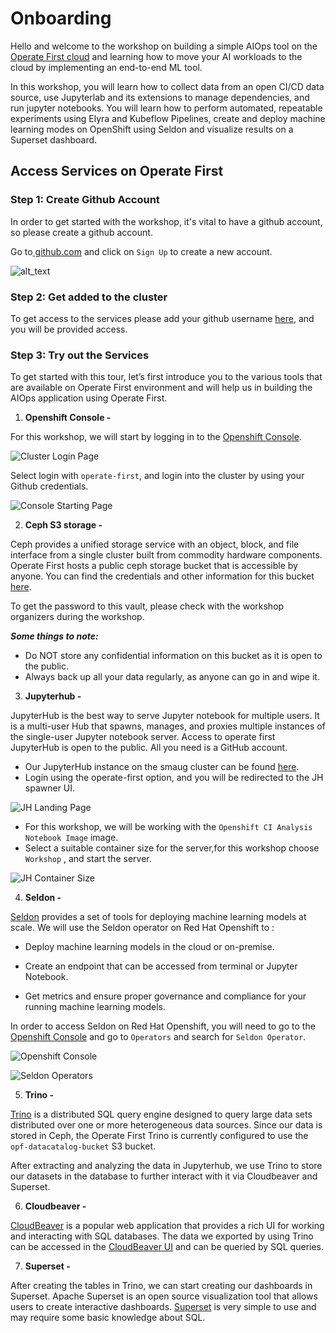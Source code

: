 # Onboarding

Hello and welcome to the workshop on building a simple AIOps tool on the [Operate First cloud](https://www.operate-first.cloud/) and learning how to move your AI workloads to the cloud by implementing an end-to-end ML tool.

In this workshop, you will learn how to collect data from an open CI/CD data source, use Jupyterlab and its extensions to manage dependencies, and run jupyter notebooks. You will learn how to perform automated, repeatable experiments using Elyra and Kubeflow Pipelines, create and deploy machine learning modes on OpenShift using Seldon and visualize results on a Superset dashboard.

## Access Services on Operate First

### Step 1: Create Github Account

In order to get started with the workshop, it's vital to have a github account, so please create a github account.

Go to[ github.com](https://github.com/) and click on `Sign Up` to create a new account.

![alt_text](../assets/images/git-setup-git-account.png "image_tooltip")

### Step 2: Get added to the cluster

To get access to the services please add your github username [here](https://etherpad.opendev.org/p/devconfus_workshop_2022), and you will be provided access.

### Step 3: Try out the Services

To get started with this tour, let’s first introduce you to the various tools that are available on Operate First environment and will help us in building the AIOps application using Operate First.

1. **Openshift Console -**

For this workshop, we will start by logging in to the [Openshift Console](https://console-openshift-console.apps.smaug.na.operate-first.cloud/k8s/ns/aiops-tools-workshop/routes).

![Cluster Login Page](../assets/images/cluster1.png)

Select login with `operate-first`, and login into the cluster by using your Github credentials.

![Console Starting Page](../assets/images/console_starting_page.png)

2. **Ceph S3 storage -**

Ceph provides a unified storage service with an object, block, and file interface from a single cluster built from commodity hardware components. Operate First hosts a public ceph storage bucket that is accessible by anyone. You can find the credentials and other information for this bucket [here](https://vault.bitwarden.com/#/send/8Zb0SZ-JsECGqK7zATBAHA/2BKcSw3EYJKUoBLTG4oVBg).

To get the password to this vault, please check with the workshop organizers during the workshop.

**_Some things to note:_**

* Do NOT store any confidential information on this bucket as it is open to the public.
* Always back up all your data regularly, as anyone can go in and wipe it.


3. **Jupyterhub -**

JupyterHub is the best way to serve Jupyter notebook for multiple users. It is a multi-user Hub that spawns, manages, and proxies multiple instances of the single-user Jupyter notebook server. Access to operate first JupyterHub is open to the public. All you need is a GitHub account.

* Our JupyterHub instance on the smaug cluster can be found [here](https://jupyterhub-aiops-tools-workshop.apps.smaug.na.operate-first.cloud/).
* Login using the operate-first option, and you will be redirected to the JH spawner UI.

![JH Landing Page](../assets/images/jh-workshop.png)

* For this workshop, we will be working with the `Openshift CI Analysis Notebook Image` image.
* Select a suitable container size for the server,for this workshop choose `Workshop` , and start the server.

![JH Container Size](../assets/images/jh-container-size.png)

4. **Seldon -**

[Seldon](https://docs.seldon.io/projects/seldon-core/en/latest/wrappers/s2i.html) provides a set of tools for deploying machine learning models at scale. We will use the Seldon operator on Red Hat Openshift to :

- Deploy machine learning models in the cloud or on-premise.

- Create an endpoint that can be accessed from terminal or Jupyter Notebook.

- Get metrics and ensure proper governance and compliance for your running machine learning models.

In order to access Seldon on Red Hat Openshift, you will need to go to the [Openshift Console](https://console-openshift-console.apps.smaug.na.operate-first.cloud/k8s/ns/aiops-tools-workshop/routes) and go to `Operators` and search for `Seldon Operator`.

![Openshift Console](../assets/images/console-operators.png)

![Seldon Operators](../assets/images/seldon.png)

5. **Trino -**

[Trino](https://trino-aiops-tools-workshop.apps.smaug.na.operate-first.cloud/) is a distributed SQL query engine designed to query large data sets distributed over one or more heterogeneous data sources. Since our data is stored in Ceph, the Operate First Trino is currently configured to use the `opf-datacatalog-bucket` S3 bucket.

After extracting and analyzing the data in Jupyterhub, we use Trino to store our datasets in the database to further interact with it via Cloudbeaver and Superset.

6. **Cloudbeaver -**

[CloudBeaver](http://cloudbeaver-aiops-tools-workshop.apps.smaug.na.operate-first.cloud/) is a popular web application that provides a rich UI for working and interacting with SQL databases. The data we exported by using Trino can be accessed in the [CloudBeaver UI](http://cloudbeaver-aiops-tools-workshop.apps.smaug.na.operate-first.cloud/) and can be queried by SQL queries.

7. **Superset -**

After creating the tables in Trino, we can start creating our dashboards in Superset. Apache Superset is an open source visualization tool that allows users to create interactive dashboards. [Superset](https://superset-aiops-tools-workshop.apps.smaug.na.operate-first.cloud/) is very simple to use and may require some basic knowledge about SQL.
